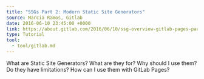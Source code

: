 ```yaml
---
title: "SSGs Part 2: Modern Static Site Generators"
source: Marcia Ramos, Gitlab
date: 2016-06-10 23:45:00 +0000
link: https://about.gitlab.com/2016/06/10/ssg-overview-gitlab-pages-part-2/
type: Tutorial
tool:
  - tool/gitlab.md 
---
```

What are Static Site Generators? What are they for? Why should I use them? Do they have limitations? How can I use them with GitLab Pages?





